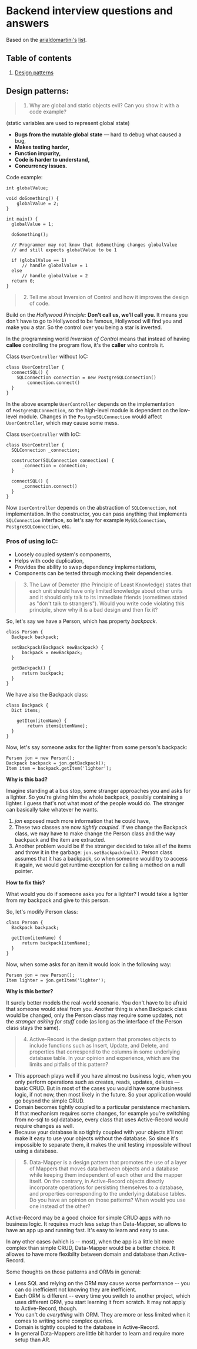 # Backend interview questions and answers

Based on the [arialdomartini's](https://github.com/arialdomartini) [list](https://github.com/arialdomartini/Back-End-Developer-Interview-Questions#patterns).

## Table of contents

1. [Design patterns](#patterns)

## <a name='patterns'>Design patterns:</a>

> 1.  Why are global and static objects evil? Can you show it with a code example?

(static variables are used to represent global state)

- **Bugs from the mutable global state** — hard to debug what caused a bug,
- **Makes testing harder,**
- **Function impurity,**
- **Code is harder to understand,**
- **Concurrency issues.**

Code example:

```
int globalValue;

void doSomething() {
    globalValue = 2;
}

int main() {
  globalValue = 1;

  doSomething();

  // Programmer may not know that doSomething changes globalValue
  // and still expects globalValue to be 1

  if (globalValue == 1)
      // handle globalValue = 1
  else
      // handle globalValue = 2
  return 0;
}
```

> 2. Tell me about Inversion of Control and how it improves the design of code.

Build on the _Hollywood Principle:_ **Don’t call us, we’ll call you**. It means you don't have to go to Hollywood to be famous, Hollywood will find you and make you a star. So the control over you being a star is inverted.

In the programming world _Inversion of Control_ means that instead of having **callee** controlling the program flow, it's the **caller** who controls it.

Class `UserController` without IoC:

```
class UserController {
  connectSQL() {
    SQLConnection connection = new PostgreSQLConnection()
        connection.connect()
  }
}
```

In the above example `UserController` depends on the implementation of `PostgreSQLConnection`, so the high-level module is dependent on the low-level module. Changes in the `PostgreSQLConnection` would affect `UserController`, which may cause some mess.

Class `UserController` with IoC:

```
class UserController {
  SQLConnection _connection;

  constructor(SQLConnection connection) {
      _connection = connection;
  }

  connectSQL() {
      _connection.connect()
  }
}
```

Now `UserController` depends on the abstraction of `SQLConnection`, not implementation. In the constructor, you can pass anything that implements `SQLConnection` interface, so let's say for example `MySQLConnection`, `PostgreSQLConnection`, etc.

### Pros of using IoC:

- Loosely coupled system's components,
- Helps with code duplication,
- Provides the ability to swap dependency implementations,
- Components can be tested through mocking their dependencies.

> 3. The Law of Demeter (the Principle of Least Knowledge) states that each unit should have only limited knowledge about other units and it should only talk to its immediate friends (sometimes stated as "don't talk to strangers"). Would you write code violating this principle, show why it is a bad design and then fix it?

So, let's say we have a Person, which has property _backpack_.

```
class Person {
  Backpack backpack;

  setBackpack(Backpack newBackpack) {
      backpack = newBackpack;
  }

  getBackpack() {
      return backpack;
  }
}
```

We have also the Backpack class:

```
class Backpack {
  Dict items;

    getItem(itemName) {
        return items[itemName];
  }
}
```

Now, let's say someone asks for the lighter from some person's backpack:

```
Person jon = new Person();
Backpack backpack = jon.getBackpack();
Item item = backpack.getItem('lighter');
```

**Why is this bad?**

Imagine standing at a bus stop, some stranger approaches you and asks for a lighter. So you're giving him the whole backpack, possibly containing a lighter. I guess that's not what most of the people would do. The stranger can basically take whatever he wants.

1. _jon_ exposed much more information that he could have,
2. These two classes are now _tightly coupled._ If we change the Backpack class, we may
   have to make change the Person class and the way backpack and the item are extracted.
3. Another problem would be if the stranger decided to take all of the items and throw it in the garbage: `jon.setBackpack(null)`. Person class assumes that it has a backpack, so when someone would try to access it again, we would get runtime exception for calling a method on a null pointer.

**How to fix this?**

What would you do if someone asks you for a lighter? I would take a lighter from my backpack and give to this person.

So, let's modify Person class:

```
class Person {
  Backpack backpack;

  getItem(itemName) {
      return backpack[itemName];
  }
}
```

Now, when some asks for an item it would look in the following way:

```
Person jon = new Person();
Item lighter = jon.getItem('lighter');
```

**Why is this better?**

It surely better models the real-world scenario. You don't have to be afraid that someone would steal from you. Another thing is when Backpack class would be changed, only the Person class may require some updates, not the _stranger asking for stuff_ code (as long as the interface of the Person class stays the same).

> 4. Active-Record is the design pattern that promotes objects to include functions such as Insert, Update, and Delete, and properties that correspond to the columns in some underlying database table. In your opinion and experience, which are the limits and pitfalls of this pattern?

- This approach plays well if you have almost no business logic, when you only perform operations such as creates, reads, updates, deletes — basic CRUD. But in most of the cases you would have some business logic, if not now, then most likely in the future. So your application would go beyond the simple CRUD.
- Domain becomes tightly coupled to a particular persistence mechanism. If that mechanism requires some changes, for example you're switching from no-sql to sql database, every class that uses Active-Record would require changes as well.
- Because your database is so tightly coupled with your objects it’ll not make it easy to use your objects without the database. So since it's impossible to separate them, it makes the unit testing impossible without using a database.

> 5. Data-Mapper is a design pattern that promotes the use of a layer of Mappers that moves data between objects and a database while keeping them independent of each other and the mapper itself. On the contrary, in Active-Record objects directly incorporate operations for persisting themselves to a database, and properties corresponding to the underlying database tables. Do you have an opinion on those patterns? When would you use one instead of the other?

Active-Record may be a good choice for simple CRUD apps with no business logic. It requires much less setup than Data-Mapper, so allows to have an app up and running fast. It's easy to learn and easy to use.

In any other cases (which is -- most), when the app is a little bit more complex than simple CRUD, Data-Mapper would be a better choice. It allowes to have more flexibilty between domain and database than Active-Record.

Some thoughts on those patterns and ORMs in general:

- Less SQL and relying on the ORM may cause worse performance -- you can do inefficient not knowing they are inefficient.
- Each ORM is different -- every time you switch to another project, which uses different ORM, you start learning it from scratch. It may not apply to Active-Record, though.
- You can't do _everything_ with ORM. They are more or less limited when it comes to writing some complex queries.
- Domain is tightly coupled to the database in Active-Record.
- In general Data-Mappers are little bit harder to learn and require more setup than AR.
